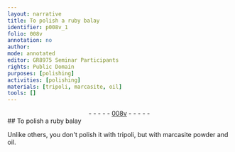 ```yaml
---
layout: narrative
title: To polish a ruby balay
identifier: p008v_1
folio: 008v
annotation: no
author:
mode: annotated
editor: GR8975 Seminar Participants
rights: Public Domain
purposes: [polishing]
activities: [polishing]
materials: [tripoli, marcasite, oil]
tools: []
---
```


 <div class="folio" align="center">- - - - - <a href="http://gallica.bnf.fr/ark:/12148/btv1b10500001g/f22.image" target="_blank">008v</a> - - - - - </div> 
## To polish a ruby <span class="foreign">balay</span>

 
 <span class="activity"></span> Unlike others, you don't polish it with <span class="material">tripoli</span>, but with <span class="material_format"><span class="material">marcasite</span> powder</span> and <span class="material">oil</span>. 
 